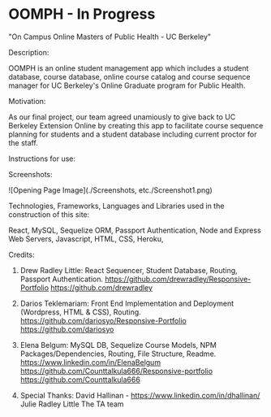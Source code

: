 # OOMPH - In Progress

"On Campus Online Masters of Public Health - UC Berkeley"

Description:

OOMPH is an online student management app which includes a student database, course database, online course catalog and course sequence manager for UC Berkeley's Online Graduate program for Public Health.

Motivation:

As our final project, our team agreed unamiously to give back to UC Berkeley Extension Online by creating this app to facilitate course sequence planning for students and a student database including current proctor for the staff.

Instructions for use:

Screenshots:

![Opening Page Image](./Screenshots, etc./Screenshot1.png)

Technologies, Frameworks, Languages and Libraries used in the construction of this site:

React, MySQL, Sequelize ORM, Passport Authentication, Node and Express Web Servers, Javascript, HTML, CSS,
Heroku,

Credits:

1. Drew Radley Little: React Sequencer, Student Database, Routing, Passport Authentication. 
    https://github.com/drewradley/Responsive-Portfolio
    https://github.com/drewradley<br>
    
2. Darios Teklemariam: Front End Implementation and Deployment (Wordpress, HTML & CSS), Routing.
    https://github.com/dariosyo/Responsive-Portfolio
    https://github.com/dariosyo<br>

3. Elena Belgum: MySQL DB, Sequelize Course Models, NPM Packages/Dependencies, Routing, File Structure, Readme.
    https://www.linkedin.com/in/ElenaBelgum
    https://github.com/Counttalkula666/Responsive-portfolio
    https://github.com/Counttalkula666<br>

4. Special Thanks: 
    David Hallinan - https://www.linkedin.com/in/dhallinan/
    Julie Radley Little
    The TA team